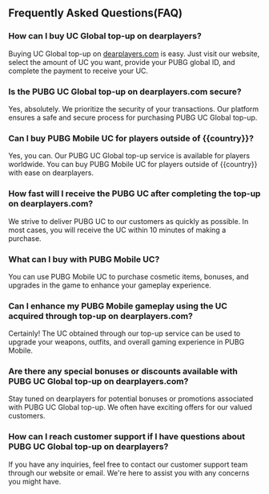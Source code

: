 ## Frequently Asked Questions(FAQ)

### How can I buy UC Global top-up on dearplayers?
Buying UC Global top-up on [dearplayers.com](https://www.dearplayers.com/{{channel}}/products/pubg-mobile-global "PUBG UC top-up") is easy. Just visit our website, select the amount of UC you want, provide your PUBG global ID, and complete the payment to receive your UC.

### Is the PUBG UC Global top-up on dearplayers.com secure?
Yes, absolutely. We prioritize the security of your transactions. Our platform ensures a safe and secure process for purchasing PUBG UC Global top-up.

### Can I buy PUBG Mobile UC for players outside of {{country}}?
Yes, you can. Our PUBG UC Global top-up service is available for players worldwide. You can buy PUBG Mobile UC for players outside of {{country}} with ease on dearplayers.

### How fast will I receive the PUBG UC after completing the top-up on dearplayers.com?
We strive to deliver PUBG UC to our customers as quickly as possible. In most cases, you will receive the UC within 10 minutes of making a purchase.

### What can I buy with PUBG Mobile UC?
You can use PUBG Mobile UC to purchase cosmetic items, bonuses, and upgrades in the game to enhance your gameplay experience.

### Can I enhance my PUBG Mobile gameplay using the UC acquired through top-up on dearplayers.com?
Certainly! The UC obtained through our top-up service can be used to upgrade your weapons, outfits, and overall gaming experience in PUBG Mobile.

### Are there any special bonuses or discounts available with PUBG UC Global top-up on dearplayers.com?
Stay tuned on dearplayers for potential bonuses or promotions associated with PUBG UC Global top-up. We often have exciting offers for our valued customers.

### How can I reach customer support if I have questions about PUBG UC Global top-up on dearplayers?
If you have any inquiries, feel free to contact our customer support team through our website or email. We're here to assist you with any concerns you might have.
